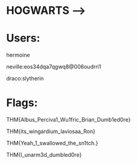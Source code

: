 # HOGWARTS -->

# Users:

hermoine

neville:eos34dqa7qgwq8@006oudrri1 

draco:slytherin

# Flags:

THM{Albus_Perciva1_Wu1fric_Brian_Dumb1ed0re}

THM{its_wingardium_laviosaa_Ron}

THM{Yeah_1_swallowed_the_sn1tch.}

THM{I_unarm3d_dumbled0re}

